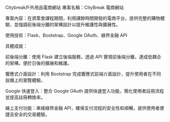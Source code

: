 Citybreak戶外用品電商網站
專案名稱：CityBreak 電商網站

專案內容：在資策會課程期間，利用課餘時間開發的電商平台，提供完整的購物體驗，並強調前後端分離的架構設計以提升維護性與擴展性。

使用技術：Flask、Bootstrap、Google OAuth、綠界金融 API

具體成就：

前後端分離：使用 Flask 建立後端服務，透過 API 實現前後端分離，達成低耦合的架構，便於日後的擴展和維護。

響應式介面設計：利用 Bootstrap 完成響應式前端介面設計，提升使用者在不同設備上的瀏覽體驗。

Google 快速登入：整合 Google OAuth 提供快速登入功能，簡化使用者註冊流程並提高註冊轉換率。

線上支付功能：串接綠界金融 API，確保支付流程的安全性和順暢，提供使用者便捷且安全的交易體驗。
